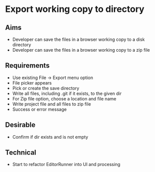 Export working copy to directory
================================

Aims
----

- Developer can save the files in a browser working copy to a disk directory
- Developer can save the files in a browser working copy to a zip file

Requirements
------------

- Use existing File -> Export menu option
- File picker appears
- Pick or create the save directory
- Write all files, including .git if it exists, to the given dir
- For Zip file option, choose a location and file name
- Write project file and all files to zip file
- Success or error message

Desirable
---------

- Confirm if dir exists and is not empty

Technical
---------

- Start to refactor EditorRunner into UI and processing